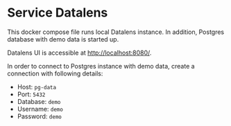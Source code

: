 # Service Datalens

This docker compose file runs local Datalens instance. In addition, Postgres database with demo data is started up.

Datalens UI is accessible at [http://localhost:8080/]().

In order to connect to Postgres instance with demo data, create a connection with following details:

* Host: `pg-data`
* Port: `5432`
* Database: `demo`
* Username: `demo`
* Password: `demo`